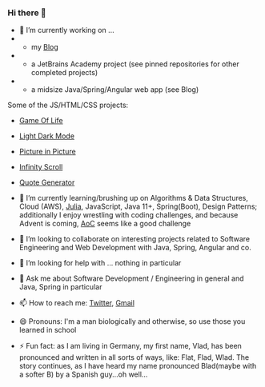 ### Hi there 👋



- 🔭 I’m currently working on ...
- - my [Blog](https://vladflore.tech/)
- - a JetBrains Academy project (see pinned repositories for other completed projects)
- - a midsize Java/Spring/Angular web app (see Blog)

Some of the JS/HTML/CSS projects:
- [Game Of Life](https://vladflore.github.io/game-of-life/)
- [Light Dark Mode](https://vladflore.github.io/light-dark-mode/)
- [Picture in Picture](https://vladflore.github.io/picture-in-picture/)
- [Infinity Scroll](https://vladflore.github.io/infinity-scroll/)
- [Quote Generator](https://vladflore.github.io/quote-generator/)

- 🌱 I’m currently learning/brushing up on Algorithms & Data Structures, Cloud (AWS), [Julia](https://julialang.org/), JavaScript, Java 11+, Spring(Boot), Design Patterns; additionally I enjoy wrestling with coding challenges, and because Advent is coming, [AoC](https://adventofcode.com/) seems like a good challenge

- 👯 I’m looking to collaborate on interesting projects related to Software Engineering and Web Development with Java, Spring, Angular and co.

- 🤔 I’m looking for help with ... nothing in particular

- 💬 Ask me about Software Development / Engineering in general and Java, Spring in particular

- 📫 How to reach me: [Twitter](https://twitter.com/vlad_flore), [Gmail](mailto:flore.vlad@gmail.com)

- 😄 Pronouns: I'm a man biologically and otherwise, so use those you learned in school

- ⚡ Fun fact: as I am living in Germany, my first name, Vlad, has been pronounced and written in all sorts of ways, like: Flat, Flad, Wlad. The story continues, as I have heard my name pronounced Blad(maybe with a softer B) by a Spanish guy...oh well...
